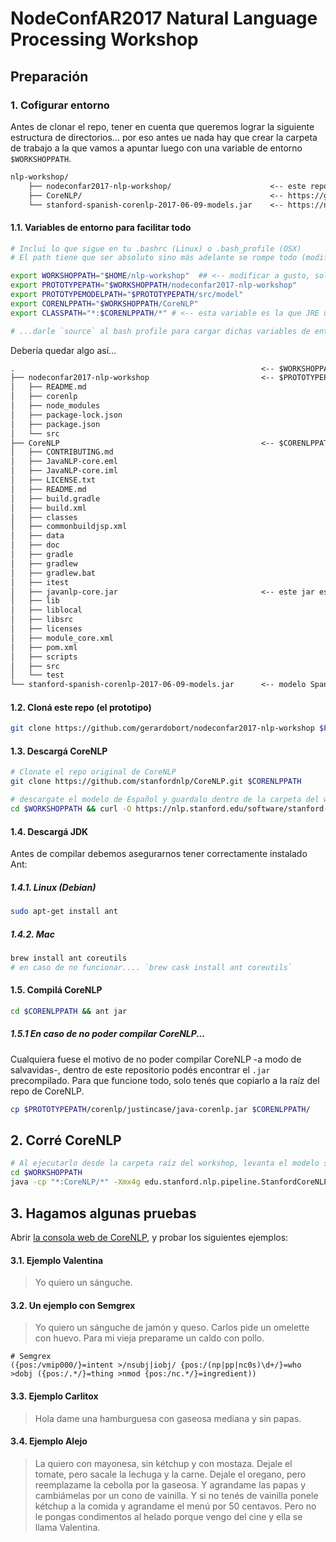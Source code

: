 # NodeConfAR2017 Natural Language Processing Workshop

## Preparación

### 1. Cofigurar entorno

Antes de clonar el repo, tener en cuenta que queremos lograr la siguiente estructura de directorios... por eso antes ue nada hay que crear la carpeta de trabajo a la que vamos a apuntar luego con una variable de entorno `$WORKSHOPPATH`.

```txt
nlp-workshop/
	├── nodeconfar2017-nlp-workshop/                      <-- este repo 🌝
	├── CoreNLP/                                          <-- https://github.com/stanfordnlp/CoreNLP
	└── stanford-spanish-corenlp-2017-06-09-models.jar    <-- https://nlp.stanford.edu/software/stanford-spanish-corenlp-2017-06-09-models.jar
```

#### 1.1. Variables de entorno para facilitar todo

```bash
# Incluí lo que sigue en tu .bashrc (Linux) o .bash_profile (OSX)
# El path tiene que ser absoluto sino más adelante se rompe todo (modificar el path $CORENLPPATH a gusto)

export WORKSHOPPATH="$HOME/nlp-workshop"  ## <-- modificar a gusto, solo ésta variable
export PROTOTYPEPATH="$WORKSHOPPATH/nodeconfar2017-nlp-workshop"
export PROTOTYPEMODELPATH="$PROTOTYPEPATH/src/model"
export CORENLPPATH="$WORKSHOPPATH/CoreNLP"
export CLASSPATH="*:$CORENLPPATH/*" # <-- esta variable es la que JRE usa para buscar los '.jar' ó CoreNLP los modelos, además del "current path"

# ...darle `source` al bash profile para cargar dichas variables de entorno
```

Debería quedar algo así...

```txt
.                                                       <-- $WORKSHOPPATH
├── nodeconfar2017-nlp-workshop                         <-- $PROTOTYPEPATH
│   ├── README.md
│   ├── corenlp
│   ├── node_modules
│   ├── package-lock.json
│   ├── package.json
│   └── src
├── CoreNLP                                             <-- $CORENLPPATH
│   ├── CONTRIBUTING.md
│   ├── JavaNLP-core.eml
│   ├── JavaNLP-core.iml
│   ├── LICENSE.txt
│   ├── README.md
│   ├── build.gradle
│   ├── build.xml
│   ├── classes
│   ├── commonbuildjsp.xml
│   ├── data
│   ├── doc
│   ├── gradle
│   ├── gradlew
│   ├── gradlew.bat
│   ├── itest
│   ├── javanlp-core.jar                                <-- este jar es el resultado de compilar con `ant jar`
│   ├── lib
│   ├── liblocal
│   ├── libsrc
│   ├── licenses
│   ├── module_core.xml
│   ├── pom.xml
│   ├── scripts
│   ├── src
│   └── test
└── stanford-spanish-corenlp-2017-06-09-models.jar      <-- modelo Spanish por defecto
```

#### 1.2. Cloná este repo (el prototipo)

```bash
git clone https://github.com/gerardobort/nodeconfar2017-nlp-workshop $PROTOTYPEPATH
```

#### 1.3. Descargá CoreNLP

```bash
# Clonate el repo original de CoreNLP
git clone https://github.com/stanfordnlp/CoreNLP.git $CORENLPPATH

# descargate el modelo de Español y guardalo dentro de la carpeta del workshop
cd $WORKSHOPPATH && curl -O https://nlp.stanford.edu/software/stanford-spanish-corenlp-2017-06-09-models.jar
```

#### 1.4. Descargá JDK

Antes de compilar debemos asegurarnos tener correctamente instalado Ant:

##### 1.4.1. Linux (Debian)

```bash
sudo apt-get install ant
```

##### 1.4.2. Mac

```bash
brew install ant coreutils
# en caso de no funcionar.... `brew cask install ant coreutils`
```

#### 1.5. Compilá CoreNLP

```bash
cd $CORENLPPATH && ant jar
```

##### 1.5.1 En caso de no poder compilar CoreNLP...

Cualquiera fuese el motivo de no poder compilar CoreNLP -a modo de salvavidas-, dentro de este repositorio podés encontrar el `.jar` precompilado.  Para que funcione todo, solo tenés que copiarlo a la raíz del repo de CoreNLP.

```bash
cp $PROTOTYPEPATH/corenlp/justincase/java-corenlp.jar $CORENLPPATH/
```

## 2. Corré CoreNLP

```bash
# Al ejecutarlo desde la carpeta raíz del workshop, levanta el modelo spanish.... más adelante lo ejecutaremos desde nuestra carpeta src/model, para usar nuestros propios modelos.
cd $WORKSHOPPATH
java -cp "*:CoreNLP/*" -Xmx4g edu.stanford.nlp.pipeline.StanfordCoreNLPServer
```

## 3. Hagamos algunas pruebas

Abrir [la consola web de CoreNLP](http://localhost:9000/), y probar los siguientes ejemplos:

#### 3.1. Ejemplo Valentina

> Yo quiero un sánguche.

#### 3.2. Un ejemplo con Semgrex

> Yo quiero un sánguche de jamón y queso.
> Carlos pide un omelette con huevo.
> Para mi vieja preparame un caldo con pollo.

```
# Semgrex
({pos:/vmip000/}=intent >/nsubj|iobj/ {pos:/(np|pp|nc0s)\d+/}=who >dobj ({pos:/.*/}=thing >nmod {pos:/nc.*/}=ingredient))
```

#### 3.3. Ejemplo Carlitox

> Hola dame una hamburguesa con gaseosa mediana y sin papas.

#### 3.4. Ejemplo Alejo

> La quiero con mayonesa, sin kétchup y con mostaza.
> Dejale el tomate, pero sacale la lechuga y la carne.
> Dejale el oregano, pero reemplazame la cebolla por la gaseosa.
> Y agrandame las papas y cambiámelas por un cono de vainilla.
> Y si no tenés de vainilla ponele kétchup a la comida y agrandame el menú por 50 centavos.
> Pero no le pongas condimentos al helado porque vengo del cine y ella se llama Valentina.
